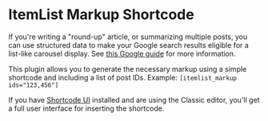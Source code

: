 # ItemList Markup Shortcode

If you're writing a "round-up" article, or summarizing multiple posts, you can use structured data to make your Google search results eligible for a list-like carousel display. See [this Google guide](https://developers.google.com/search/docs/guides/mark-up-listings) for more information.

This plugin allows you to generate the necessary markup using a simple shortcode and including a list of post IDs. Example: `[itemlist_markup ids="123,456"]`

If you have [Shortcode UI](https://wordpress.org/plugins/shortcode-ui/) installed and are using the Classic editor, you'll get a full user interface for inserting the shortcode.
